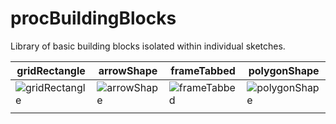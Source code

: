 # procBuildingBlocks
Library of basic building blocks isolated within individual sketches.
<br />

| gridRectangle  | arrowShape | frameTabbed | polygonShape |
| ------------- | ------------- | ------------- | ------------- |
| ![gridRectangle](../master/images/gridRectangle.PNG)  | ![arrowShape](../master/images/arrowShape.PNG)  | ![frameTabbed](../master/images/frameTabbed.PNG)  | ![polygonShape](../master/images/polygonShape.PNG)  |
|   |   |   |   |